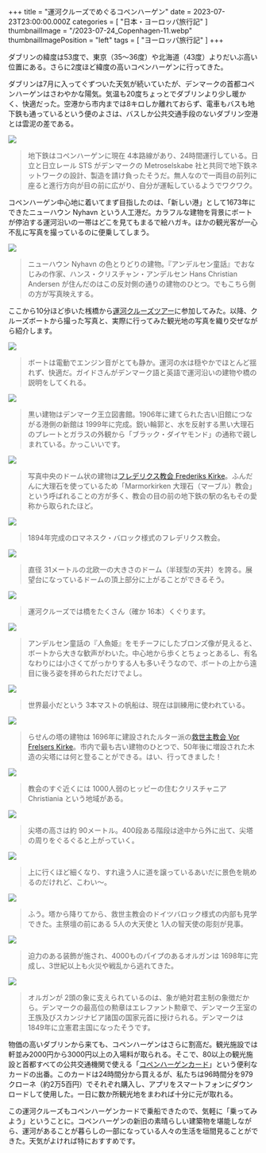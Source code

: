 +++
title = "運河クルーズでめぐるコペンハーゲン"
date = 2023-07-23T23:00:00.000Z
categories = [ "日本・ヨーロッパ旅行記" ]
thumbnailImage = "/2023-07-24_Copenhagen-11.webp"
thumbnailImagePosition = "left"
tags = [ "ヨーロッパ旅行記" ]
+++

ダブリンの緯度は53度で、東京（35～36度）や北海道（43度）よりだいぶ高い位置にある。さらに2度ほど緯度の高いコペンハーゲンに行ってきた。

<!--more-->

ダブリンは7月に入ってぐずついた天気が続いていたが、デンマークの首都コペンハーゲンはさわやかな陽気。気温も20度ちょっとでダブリンより少し暖かく、快適だった。空港から市内までは8キロしか離れておらず、電車もバスも地下鉄も通っているという便のよさは、バスしか公共交通手段のないダブリン空港とは雲泥の差である。

![](/2023-07-24_Copenhagen-9.webp)

> 地下鉄はコペンハーゲンに現在 4本路線があり、24時間運行している。日立と日立レール STS がデンマークの Metroselskabe 社と共同で地下鉄ネットワークの設計、製造を請け負ったそうだ。無人なので一両目の前列に座ると進行方向が目の前に広がり、自分が運転しているようでワクワク。

コペンハーゲン中心地に着いてまず目指したのは、「新しい港」として1673年にできたニューハウン Nyhavn という人工港だ。カラフルな建物を背景にボートが停泊する運河沿いの一帯はどこを見てもまるで絵ハガキ。ほかの観光客が一心不乱に写真を撮っているのに便乗してしまう。

![](/2023-07-24_Copenhagen-11.webp)

> ニューハウン Nyhavn の色とりどりの建物。『アンデルセン童話』でおなじみの作家、ハンス・クリスチャン・アンデルセン Hans Christian Andersen が住んだのはこの反対側の通りの建物のひとつ。でもこちら側の方が写真映えする。

ここから10分ほど歩いた桟橋から[運河クルーズツアー](https://www.stromma.com/en-dk/copenhagen/sightseeing/sightseeing-by-boat/grand-tour/)に参加してみた。以降、クルーズボートから撮った写真と、実際に行ってみた観光地の写真を織り交ぜながら紹介します。

![](/2023-07-24_Copenhagen-13.webp)

> ボートは電動でエンジン音がとても静か。運河の水は穏やかでほとんど揺れず、快適だ。ガイドさんがデンマーク語と英語で運河沿いの建物や橋の説明をしてくれる。

![](/2023-07-24_Copenhagen-16.webp)

> 黒い建物はデンマーク王立図書館。1906年に建てられた古い旧館につながる港側の新館は 1999年に完成。鋭い輪郭と、水を反射する黒い大理石のプレートとガラスの外観から「ブラック・ダイヤモンド」の通称で親しまれている。かっこいいです。

![](/2023-07-24_Copenhagen-7.webp)

> 写真中央のドーム状の建物は[フレデリクス教会 Frederiks Kirke](https://www.marmorkirken.dk/)。ふんだんに大理石を使っているため「Marmorkirken 大理石（マーブル）教会」という呼ばれることの方が多く、教会の目の前の地下鉄の駅の名もその愛称から取られたほど。

![](/2023-07-24_Copenhagen-14.webp)

> 1894年完成のロマネスク・バロック様式のフレデリクス教会。

![](/2023-07-24_Copenhagen-10.webp)

> 直径 31メートルの北欧一の大きさのドーム（半球型の天井）を誇る。展望台になっているドームの頂上部分に上がることができるそう。

![](/2023-07-24_Copenhagen-15.webp)

> 運河クルーズでは橋をたくさん（確か 16本）くぐります。

![](/2023-07-24_Copenhagen-8.webp)

> アンデルセン童話の『人魚姫』をモチーフにしたブロンズ像が見えると、ボートから大きな歓声がわいた。中心地から歩くとちょっとあるし、有名なわりには小さくてがっかりする人も多いそうなので、ボートの上から遠目に後ろ姿を拝められただけでよし。

![](/2023-07-24_Copenhagen-1.webp)

> 世界最小だという 3本マストの帆船は、現在は訓練用に使われている。

![](/2023-07-24_Copenhagen-12.webp)

> らせんの塔の建物は 1696年に建設されたルター派の[救世主教会 Vor Frelsers Kirke](https://www.vorfrelserskirke.dk/)。市内で最も古い建物のひとつで、50年後に増設された木造の尖塔には何と登ることができる。はい、行ってきました！

![](/2023-07-24_Copenhagen-5.webp)

> 教会のすぐ近くには 1000人弱のヒッピーの住むクリスチャニア Christiania という地域がある。

![](/2023-07-24_Copenhagen-4.webp)

> 尖塔の高さは約 90メートル。400段ある階段は途中から外に出て、尖塔の周りをぐるぐると上がっていく。

![](/2023-07-24_Copenhagen-3.webp)

> 上に行くほど細くなり、すれ違う人に道を譲っているあいだに景色を眺めるのだけれど、こわい～。

![](/2023-07-24_Copenhagen-17.webp)

> ふう。塔から降りてから、救世主教会のドイツバロック様式の内部も見学できた。主祭壇の前にある 5人の大天使と 1人の智天使の彫刻が見事。

![](/2023-07-24_Copenhagen-2.webp)

> 迫力のある装飾が施され、4000ものパイプのあるオルガンは 1698年に完成し、3世紀以上も火災や戦乱から逃れてきた。

![](/2023-07-24_Copenhagen-6.webp)

> オルガンが 2頭の象に支えられているのは、象が絶対君主制の象徴だから。デンマークの最高位の勲章はエレファント勲章で、デンマーク王室の王族及びスカンジナビア諸国の国家元首に授けられる。デンマークは 1849年に立憲君主国になったそうです。

物価の高いダブリンから来ても、コペンハーゲンはさらに割高だ。観光施設では軒並み2000円から3000円以上の入場料が取られる。そこで、80以上の観光施設と首都すべての公共交通機関で使える「[コペンハーゲンカード](https://copenhagencard.com/)」という便利なカードの出番。このカードは24時間分から買えるが、私たちは96時間分を979クローネ（約2万5百円）でそれぞれ購入し、アプリをスマートフォンにダウンロードして使用した。一日に数か所観光地をまわれば十分に元が取れる。

この運河クルーズもコペンハーゲンカードで乗船できたので、気軽に「乗ってみよう」ということに。コペンハーゲンの新旧の素晴らしい建築物を堪能しながら、運河があることが暮らしの一部になっている人々の生活を垣間見ることができた。天気がよければ特におすすめです。
